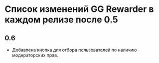 # Список изменений GG Rewarder в каждом релизе после 0.5

## 0.6

- Добавлена кнопка для отбора пользователей по наличию модераторских прав.